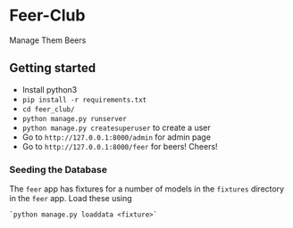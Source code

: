 # Feer-Club
Manage Them Beers

## Getting started

- Install python3
- `pip install -r requirements.txt`
- `cd feer_club/`
- `python manage.py runserver`
- `python manage.py createsuperuser` to create a user
- Go to `http://127.0.0.1:8000/admin` for admin page
- Go to `http://127.0.0.1:8000/feer` for beers! Cheers!

### Seeding the Database
The `feer` app has fixtures for a number of models in the `fixtures` directory in the `feer` app. Load these using

    `python manage.py loaddata <fixture>`
